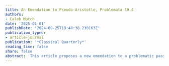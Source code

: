 ```yaml
---
title: An Emendation to Pseudo-Aristotle, Problemata 19.4
authors:
- Caleb Mutch
date: '2025-01-01'
publishDate: '2024-09-25T18:48:38.230163Z'
publication_types:
- article-journal
publication: '*Classical Quarterly*'
reading_time: false
share: false
abstract: 'This article proposes a new emendation to a problematic passage from the pseudo-Aristotelian _Problemata_, section XIX. It surveys prior editors’ strategies for emending the passage and explains why the new proposal is preferable. This emendation also is supported by the Latin manuscript tradition, as a concluding discussion of Bartholomew of Messina’s Latin translation reveals.'
---
```

